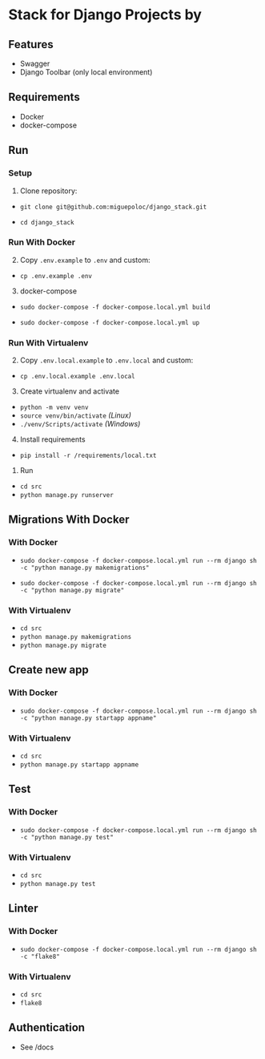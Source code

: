 # Stack for Django Projects by

## Features

- Swagger
- Django Toolbar (only local environment)

## Requirements

- Docker
- docker-compose

## Run

### Setup

1. Clone repository:

- `git clone git@github.com:miguepoloc/django_stack.git`

- `cd django_stack`

### Run With Docker

2. Copy `.env.example` to `.env` and custom:

- `cp .env.example .env`

3. docker-compose

- `sudo docker-compose -f docker-compose.local.yml build`

- `sudo docker-compose -f docker-compose.local.yml up`

### Run With Virtualenv

2. Copy `.env.local.example` to `.env.local` and custom:

- `cp .env.local.example .env.local`

3. Create virtualenv and activate

- `python -m venv venv`
- `source venv/bin/activate` _(Linux)_
- `./venv/Scripts/activate` _(Windows)_

4. Install requirements

- `pip install -r /requirements/local.txt`

1. Run

- `cd src`
- `python manage.py runserver`

## Migrations With Docker

### With Docker

- `sudo docker-compose -f docker-compose.local.yml run --rm django sh -c "python manage.py makemigrations"`

- `sudo docker-compose -f docker-compose.local.yml run --rm django sh -c "python manage.py migrate"`

### With Virtualenv

- `cd src`
- `python manage.py makemigrations`
- `python manage.py migrate`

## Create new app

### With Docker

- `sudo docker-compose -f docker-compose.local.yml run --rm django sh -c "python manage.py startapp appname"`

### With Virtualenv

- `cd src`
- `python manage.py startapp appname`

## Test

### With Docker

- `sudo docker-compose -f docker-compose.local.yml run --rm django sh -c "python manage.py test"`

### With Virtualenv

- `cd src`
- `python manage.py test`

## Linter

### With Docker

- `sudo docker-compose -f docker-compose.local.yml run --rm django sh -c "flake8"`

### With Virtualenv

- `cd src`
- `flake8`

## Authentication

- See /docs
